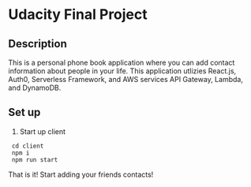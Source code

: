 # Udacity Final Project

## Description
This is a personal phone book application where you can add contact information about people in your life. This application utlizies React.js, Auth0, Serverless Framework, and AWS services API Gateway, Lambda, and DynamoDB.

## Set up

1. Start up client 

```
 cd client 
 npm i 
 npm run start

```

That is it! Start adding your friends contacts!